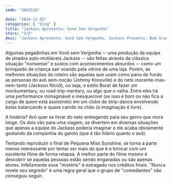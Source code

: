 ```yaml
---
imdb: "3063516"

date: "2014-12-02"
categories: [ "blog" ]
title: "Jackass Apresenta: Vovô Sem Vergonha"
stars: "3/5"
desc: "Jackass Apresenta: Vovô Sem Vergonha. Jackass Presents: Bad Grandpa (USA, 2013). Dirigido por Jeff Tremaine. Escrito por Johnny Knoxville, Spike Jonze, Jeff Tremaine, Johnny Knoxville, Spike Jonze, Jeff Tremaine, Fax Bahr, Adam Small. Com Johnny Knoxville, Jackson Nicoll, Greg Harris, Georgina Cates, Kamber Hejlik, Jill Kill, Madison Davis, George Faughnan, Grasie Mercedes."
---
```

Algumas pegadinhas em Vovô sem Vergonha -- uma produção da equipe de pirados auto-mutiláveis Jackass -- são feitas através da clássica situação "nonsense" e sustos com acontecimentos absurdos -- como um brinquedo de criança sair voando pela vitrine de uma loja. Porém, as melhores situações do roteiro são aquelas que usam como pano de fundo as personas do avô sem-noção (Johnny Knoxville) e do neto inocente-mas-nem-tanto (Jackson Nicoll), ou seja, o estilo Borat de fazer um mockumentary, ou road-trip-mentary, ou algo que o valha. Entre eles há uma performance inimaginável e inesquecível (se isso é bom ou não fica a cargo de quem está assistindo) em um clube de strip-dance envolvendo bolas balançando e quase caindo no chão (a imaginação é livre).

A história? Avô quer se livrar do neto entregando para seu genro que mora longe. Os dois vão para uma viagem, se divertem em diversas situações que apenas a equipe do Jackass poderia imaginar e ele acaba obviamente gostando da companhia do garoto (que é tão hilário quanto o avô).

Tentando reproduzir o final de Pequena Miss Sunshine, se torna a parte menos interessante por tentar ser mais do que é e brincar com um excelente filme de forma relapsa. A melhor parte do filme mesmo é descobrir se aquelas pessoas estão sendo enganadas ou são apenas atores. Infelizmente esse "mistério" é estragado nos créditos finais. "Nunca revele seu segredo" é uma regra geral que o grupo de "comediantes" não conseguiu seguir.
